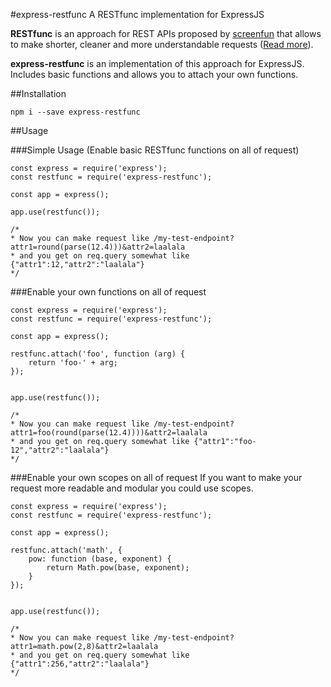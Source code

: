#express-restfunc
A RESTfunc implementation for ExpressJS

**RESTfunc** is an approach for REST APIs proposed by [screenfun](https://github.com/screenfun) that allows to make shorter, cleaner and more understandable requests ([Read more](https://goo.gl/ql209D)). 

**express-restfunc** is an implementation of this approach for ExpressJS. Includes basic functions and allows you to attach your own functions.

##Installation
```
npm i --save express-restfunc
```

##Usage

###Simple Usage (Enable basic RESTfunc functions on all of request)
```
const express = require('express');
const restfunc = require('express-restfunc');

const app = express();

app.use(restfunc());

/*
* Now you can make request like /my-test-endpoint?attr1=round(parse(12.4)))&attr2=laalala
* and you get on req.query somewhat like {"attr1":12,"attr2":"laalala"}
*/
```

###Enable your own functions on all of request
```
const express = require('express');
const restfunc = require('express-restfunc');

const app = express();

restfunc.attach('foo', function (arg) {
    return 'foo-' + arg;
});


app.use(restfunc());

/*
* Now you can make request like /my-test-endpoint?attr1=foo(round(parse(12.4))))&attr2=laalala
* and you get on req.query somewhat like {"attr1":"foo-12","attr2":"laalala"}
*/
```

###Enable your own scopes on all of request
If you want to make your request more readable and modular you could use scopes. 

```
const express = require('express');
const restfunc = require('express-restfunc');

const app = express();

restfunc.attach('math', {
    pow: function (base, exponent) {
        return Math.pow(base, exponent);
    }
});


app.use(restfunc());

/*
* Now you can make request like /my-test-endpoint?attr1=math.pow(2,8)&attr2=laalala
* and you get on req.query somewhat like {"attr1":256,"attr2":"laalala"}
*/
```



